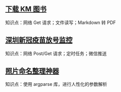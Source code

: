 ## [下载 KM 图书](https://github.com/Norcy/Download_KM_Book)
知识点：网络 Get 请求；文件读写；Markdown 转 PDF

## [深圳新冠疫苗放号监控](https://github.com/Norcy/vaccine_monitor)
知识点：网络 Post/Get 请求；定时任务；微信推送

## [照片命名整理神器](https://github.com/Norcy/photo_rename.git)
知识点：使用 argparse 库，进行人性化的参数解析